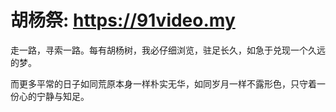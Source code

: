 # 胡杨祭: https://91video.my
走一路，寻索一路。每有胡杨树，我必仔细浏览，驻足长久，如急于兑现一个久远的梦。

而更多平常的日子如同荒原本身一样朴实无华，如同岁月一样不露形色，只守着一份心的宁静与知足。
